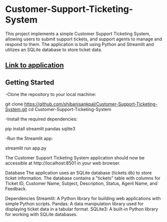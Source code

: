 # Customer-Support-Ticketing-System

This project implements a simple Customer Support Ticketing System, allowing users to submit support tickets, and support agents to manage and respond to them. The application is built using Python and Streamlit and utilizes an SQLite database to store ticket data.

## [Link to application](https://customer-support-ticketing-system-91lzve5rsqn.streamlit.app/)

## Getting Started
-Clone the repository to your local machine:

git clone https://github.com/shibanisankpal/Customer-Support-Ticketing-System.git
cd Customer-Support-Ticketing-System

-Install the required dependencies:

pip install streamlit pandas sqlite3

-Run the Streamlit app:

streamlit run app.py

The Customer Support Ticketing System application should now be accessible at http://localhost:8501 in your web browser.

Database
The application uses an SQLite database (tickets.db) to store ticket information. The database contains a "tickets" table with columns for Ticket ID, Customer Name, Subject, Description, Status, Agent Name, and Feedback.

Dependencies
Streamlit: A Python library for building web applications with simple Python scripts.
Pandas: A data manipulation library used for displaying ticket data in a tabular format.
SQLite3: A built-in Python library for working with SQLite databases.
